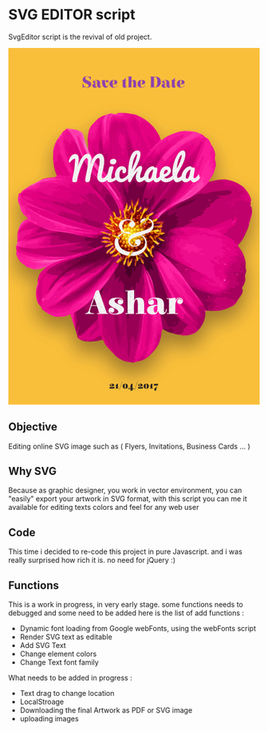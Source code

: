 # SVG EDITOR script
SvgEditor script is the revival of old project.

![alt text](https://raw.githubusercontent.com/sherifsaleh/svgeditor/master/app/images/save-the-date.gif "example")




## Objective
Editing online SVG image such as ( Flyers, Invitations, Business Cards ... )
## Why SVG 
Because as graphic designer, you work in vector environment, you can "easily" export your artwork in SVG format, with this script you can me it available for editing texts colors and feel for any web user
## Code 
This time i decided to re-code this project in pure Javascript. and i was really surprised how rich it is. no need for jQuery :)

## Functions
This is a work in progress, in very early stage. some functions needs to debugged and some need to be added here is the list of add functions : 
  - Dynamic font loading from Google webFonts, using the webFonts script
  - Render SVG text as editable
  - Add SVG Text 
  - Change element colors
  - Change Text font family

What needs to be added in progress : 
  - Text drag to change location
  - LocalStroage
  - Downloading the final Artwork as PDF or SVG image
  - uploading images

